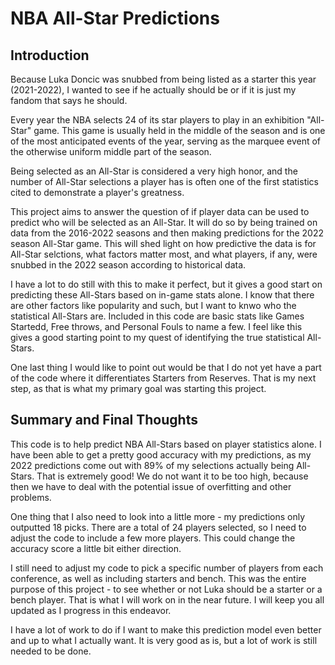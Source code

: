 # NBA All-Star Predictions
## Introduction

Because Luka Doncic was snubbed from being listed as a starter this year (2021-2022), I wanted to see if he actually should be or if it is just my fandom that says he should.

Every year the NBA selects 24 of its star players to play in an exhibition "All-Star" game. This game is usually held in the middle of the season and is one of the most anticipated events of the year, serving as the marquee event of the otherwise uniform middle part of the season. 

Being selected as an All-Star is considered a very high honor, and the number of All-Star selections a player has is often one of the first statistics cited to demonstrate a player's greatness.

This project aims to answer the question of if player data can be used to predict who will be selected as an All-Star. It will do so by being trained on data from the 2016-2022 seasons and then making predictions for the 2022 season All-Star game. This will shed light on how predictive the data is for All-Star selctions, what factors matter most, and what players, if any, were snubbed in the 2022 season according to historical data.

I have a lot to do still with this to make it perfect, but it gives a good start on predicting these All-Stars based on in-game stats alone. I know that there are other factors like popularity and such, but I want to knwo who the statistical All-Stars are. Included in this code are basic stats like Games Startedd, Free throws, and Personal Fouls to name a few. I feel like this gives a good starting point to my quest of identifying the true statistical All-Stars.

One last thing I would like to point out would be that I do not yet have a part of the code where it differentiates Starters from Reserves. That is my next step, as that is what my primary goal was starting this project.

## Summary and Final Thoughts

This code is to help predict NBA All-Stars based on player statistics alone. I have been able to get a pretty good accuracy with my predictions, as my 2022 predictions come out with 89% of my selections actually being All-Stars. That is extremely good! We do not want it to be too high, because then we have to deal with the potential issue of overfitting and other problems. 

One thing that I also need to look into a little more - my predictions only outputted 18 picks. There are a total of 24 players selected, so I need to adjust the code to include a few more players. This could change the accuracy score a little bit either direction. 

I still need to adjust my code to pick a specific number of players from each conference, as well as including starters and bench. This was the entire purpose of this project - to see whether or not Luka should be a starter or a bench player. That is what I will work on in the near future. I will keep you all updated as I progress in this endeavor. 

I have a lot of work to do if I want to make this prediction model even better and up to what I actually want. It is very good as is, but a lot of work is still needed to be done. 
